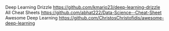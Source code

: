 Deep Learning Drizzle https://github.com/kmario23/deep-learning-drizzle </br>
All Cheat Sheets https://github.com/abhat222/Data-Science--Cheat-Sheet </br>
Awesome Deep Learning https://github.com/ChristosChristofidis/awesome-deep-learning </br>









